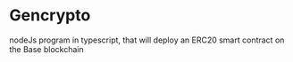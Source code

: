 # Gencrypto
nodeJs program in typescript, that will deploy an ERC20 smart contract on the Base blockchain
